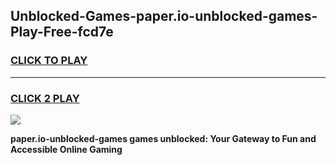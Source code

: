 
## Unblocked-Games-paper.io-unblocked-games-Play-Free-fcd7e
<h3>
<a href="https://premium76.site?title=paper.io-unblocked-games&ref=18A1">CLICK TO PLAY</a></h3>
<hr>

<h3>
<a href="https://premium76.site?title=paper.io-unblocked-games&ref=18A1">CLICK 2 PLAY</a>
  
</h3>

<a href="https://premium76.site?title=paper.io-unblocked-games&ref=18A1"><img src="https://clearcache.store/games.png"></a>


**paper.io-unblocked-games games unblocked: Your Gateway to Fun and Accessible Online Gaming**
